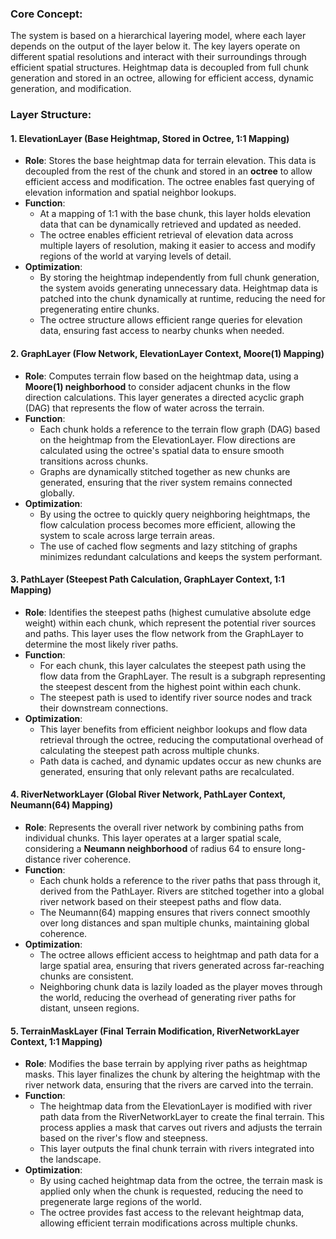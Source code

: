 ### **Core Concept**:
The system is based on a hierarchical layering model, where each layer depends on the output of the layer below it. The key layers operate on different spatial resolutions and interact with their surroundings through efficient spatial structures. Heightmap data is decoupled from full chunk generation and stored in an octree, allowing for efficient access, dynamic generation, and modification.

### **Layer Structure**:

#### 1. **ElevationLayer** (Base Heightmap, Stored in Octree, 1:1 Mapping)
   - **Role**: Stores the base heightmap data for terrain elevation. This data is decoupled from the rest of the chunk and stored in an **octree** to allow efficient access and modification. The octree enables fast querying of elevation information and spatial neighbor lookups.
   - **Function**: 
     - At a mapping of 1:1 with the base chunk, this layer holds elevation data that can be dynamically retrieved and updated as needed.
     - The octree enables efficient retrieval of elevation data across multiple layers of resolution, making it easier to access and modify regions of the world at varying levels of detail.
   - **Optimization**: 
     - By storing the heightmap independently from full chunk generation, the system avoids generating unnecessary data. Heightmap data is patched into the chunk dynamically at runtime, reducing the need for pregenerating entire chunks.
     - The octree structure allows efficient range queries for elevation data, ensuring fast access to nearby chunks when needed.

#### 2. **GraphLayer** (Flow Network, ElevationLayer Context, Moore(1) Mapping)
   - **Role**: Computes terrain flow based on the heightmap data, using a **Moore(1) neighborhood** to consider adjacent chunks in the flow direction calculations. This layer generates a directed acyclic graph (DAG) that represents the flow of water across the terrain.
   - **Function**:
     - Each chunk holds a reference to the terrain flow graph (DAG) based on the heightmap from the ElevationLayer. Flow directions are calculated using the octree's spatial data to ensure smooth transitions across chunks.
     - Graphs are dynamically stitched together as new chunks are generated, ensuring that the river system remains connected globally.
   - **Optimization**:
     - By using the octree to quickly query neighboring heightmaps, the flow calculation process becomes more efficient, allowing the system to scale across large terrain areas.
     - The use of cached flow segments and lazy stitching of graphs minimizes redundant calculations and keeps the system performant.

#### 3. **PathLayer** (Steepest Path Calculation, GraphLayer Context, 1:1 Mapping)
   - **Role**: Identifies the steepest paths (highest cumulative absolute edge weight) within each chunk, which represent the potential river sources and paths. This layer uses the flow network from the GraphLayer to determine the most likely river paths.
   - **Function**:
     - For each chunk, this layer calculates the steepest path using the flow data from the GraphLayer. The result is a subgraph representing the steepest descent from the highest point within each chunk.
     - The steepest path is used to identify river source nodes and track their downstream connections.
   - **Optimization**:
     - This layer benefits from efficient neighbor lookups and flow data retrieval through the octree, reducing the computational overhead of calculating the steepest path across multiple chunks.
     - Path data is cached, and dynamic updates occur as new chunks are generated, ensuring that only relevant paths are recalculated.

#### 4. **RiverNetworkLayer** (Global River Network, PathLayer Context, Neumann(64) Mapping)
   - **Role**: Represents the overall river network by combining paths from individual chunks. This layer operates at a larger spatial scale, considering a **Neumann neighborhood** of radius 64 to ensure long-distance river coherence.
   - **Function**:
     - Each chunk holds a reference to the river paths that pass through it, derived from the PathLayer. Rivers are stitched together into a global river network based on their steepest paths and flow data.
     - The Neumann(64) mapping ensures that rivers connect smoothly over long distances and span multiple chunks, maintaining global coherence.
   - **Optimization**:
     - The octree allows efficient access to heightmap and path data for a large spatial area, ensuring that rivers generated across far-reaching chunks are consistent.
     - Neighboring chunk data is lazily loaded as the player moves through the world, reducing the overhead of generating river paths for distant, unseen regions.

#### 5. **TerrainMaskLayer** (Final Terrain Modification, RiverNetworkLayer Context, 1:1 Mapping)
   - **Role**: Modifies the base terrain by applying river paths as heightmap masks. This layer finalizes the chunk by altering the heightmap with the river network data, ensuring that the rivers are carved into the terrain.
   - **Function**:
     - The heightmap data from the ElevationLayer is modified with river path data from the RiverNetworkLayer to create the final terrain. This process applies a mask that carves out rivers and adjusts the terrain based on the river's flow and steepness.
     - This layer outputs the final chunk terrain with rivers integrated into the landscape.
   - **Optimization**:
     - By using cached heightmap data from the octree, the terrain mask is applied only when the chunk is requested, reducing the need to pregenerate large regions of the world.
     - The octree provides fast access to the relevant heightmap data, allowing efficient terrain modifications across multiple chunks.
